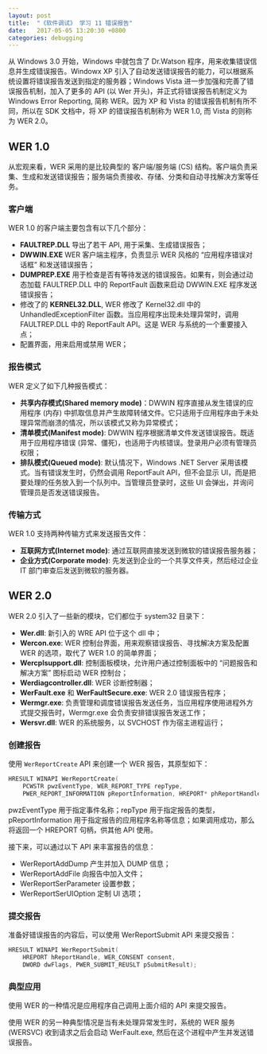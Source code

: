 ```yaml
---
layout: post
title:  "《软件调试》 学习 11 错误报告"
date:   2017-05-05 13:20:30 +0800
categories: debugging
---
```


 
 


从 Windows 3.0 开始，Windows 中就包含了 Dr.Watson 程序，用来收集错误信息并生成错误报告。Windowx XP 引入了自动发送错误报告的能力，可以根据系统设置将错误报告发送到指定的服务器；Windows Vista 进一步加强和完善了错误报告机制，加入了更多的 API (以 Wer 开头)，并正式将错误报告机制定义为 Windows Error Reporting, 简称 WER。因为 XP 和 Vista 的错误报告机制有所不同，所以在 SDK 文档中，将 XP 的错误报告机制称为 WER 1.0, 而 Vista 的则称为 WER 2.0。

## WER 1.0

从宏观来看，WER 采用的是比较典型的 客户端/服务端 (CS) 结构。客户端负责采集、生成和发送错误报告；服务端负责接收、存储、分类和自动寻找解决方案等任务。

### 客户端

WER 1.0 的客户端主要包含有以下几个部分：
- **FAULTREP.DLL** 导出了若干 API, 用于采集、生成错误报告；
- **DWWIN.EXE** WER 客户端主程序，负责显示 WER 风格的 “应用程序错误对话框” 和发送错误报告；
- **DUMPREP.EXE** 用于检查是否有等待发送的错误报告。如果有，则会通过动态加载 FAULTREP.DLL 中的 ReportFault 函数来启动 DWWIN.EXE 程序发送错误报告；
- 修改了的 **KERNEL32.DLL**, WER 修改了 Kernel32.dll 中的 UnhandledExceptionFilter 函数。当应用程序出现未处理异常时，调用 FAULTREP.DLL 中的 ReportFault API。这是 WER 与系统的一个重要接入点；
- 配置界面，用来启用或禁用 WER；

### 报告模式

WER 定义了如下几种报告模式：
- **共享内存模式(Shared memory mode)**：DWWIN 程序直接从发生错误的应用程序 (内存) 中抓取信息并产生故障转储文件。它只适用于应用程序由于未处理异常而崩溃的情况，所以该模式又称为异常模式；
- **清单模式(Manifest mode)**: DWWIN 程序根据清单文件发送错误报告。既适用于应用程序错误 (异常、僵死)，也适用于内核错误。登录用户必须有管理员权限；
- **排队模式(Queued mode)**: 默认情况下，Windows .NET Server 采用该模式。当有错误发生时，仍然会调用 ReportFault API，但不会显示 UI，而是把要处理的任务放入到一个队列中。当管理员登录时，这些 UI 会弹出，并询问管理员是否发送错误报告。

### 传输方式

WER 1.0 支持两种传输方式来发送报告文件：
- **互联网方式(Internet mode)**: 通过互联网直接发送到微软的错误报告服务器；
- **企业方式(Corporate mode)**: 先发送到企业的一个共享文件夹，然后经过企业 IT 部门审查后发送到微软的服务器。


## WER 2.0

WER 2.0 引入了一些新的模块，它们都位于 system32 目录下：
- **Wer.dll**: 新引入的 WRE API 位于这个 dll 中；
- **Wercon.exe**: WER 控制台界面，用来观察错误报告、寻找解决方案及配置 WER 的选项，取代了 WER 1.0 的简单界面；
- **Wercplsupport.dll**: 控制面板模块，允许用户通过控制面板中的 “问题报告和解决方案” 图标启动 WER 控制台；
- **Werdiagcontroller.dll**: WER 诊断控制器；
- **WerFault.exe** 和 **WerFaultSecure.exe**: WER 2.0 错误报告程序；
- **Wermgr.exe**: 负责管理和调度错误报告发送任务，当应用程序使用进程外方式提交报告时，Wermgr.exe 会负责安排错误报告发送工作；
- **Wersvr.dll**: WER 的系统服务，以 SVCHOST 作为宿主进程运行；

### 创建报告

使用 `WerReportCreate` API 来创建一个 WER 报告，其原型如下：

```cpp
HRESULT WINAPI WerReportCreate(
    PCWSTR pwzEventType, WER_REPORT_TYPE repType,
    PWER_REPORT_INFORMATION pReportInformation, HREPORT* phReportHandle);
```

pwzEventType 用于指定事件名称；repType 用于指定报告的类型，pReportInformation 用于指定报告的应用程序名称等信息；如果调用成功，那么将返回一个 HREPORT 句柄，供其他 API 使用。

接下来，可以通过以下 API 来丰富报告的信息：
- WerReportAddDump 产生并加入 DUMP 信息；
- WerReportAddFile 向报告中加入文件；
- WerReportSerParameter 设置参数；
- WerReportSerUIOption 定制 UI 选项；

### 提交报告

准备好错误报告的内容后，可以使用 WerReportSubmit API 来提交报告：

```cpp
HRESULT WINAPI WerReportSubmit(
    HREPORT hReportHandle, WER_CONSENT consent,
    DWORD dwFlags, PWER_SUBMIT_REUSLT pSubmitResult);
```

### 典型应用

使用 WER 的一种情况是应用程序自己调用上面介绍的 API 来提交报告。

使用 WER 的另一种典型情况是当有未处理异常发生时，系统的 WER 服务 (WERSVC) 收到请求之后会启动 WerFault.exe, 然后在这个进程中产生并发送错误报告。